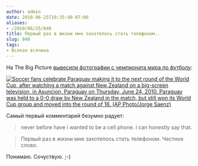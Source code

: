```yaml
---
author: admin
date: 2010-06-25T10:35:40-07:00
aliases:
- /2010/06/25/840
title: Первый раз в жизни мне захотелось стать телефоном..
slug: 840
tags:
- Всякая всячина
---
```


На The Big Picture [вывесили фотографии с чемпионата мира по футболу](http://www.boston.com/bigpicture/2010/06/halfway_in_-_2010_world_cup.html):

[![Soccer fans celebrate Paraguay making it to the next round of the World Cup, after watching a match against New Zealand on a big-screen television, in Asuncion, Paraguay on Thursday, June 24, 2010. Paraguay was held to a 0-0 draw by New Zealand in the match, but still won its World Cup group and moved into the round of 16. (AP Photo/Jorge Saenz)](/2010/06/w18_24042095.jpg)](http://www.boston.com/bigpicture/2010/06/halfway_in_-_2010_world_cup.html#photo18)

Самый первый комментарий безумно радует:

> never before have i wanted to be a cell phone. i can honestly say that.

> Первый раз в жизни мне захотелось стать телефоном. Честное слово.

Понимаю. Сочуствую. ;-)
